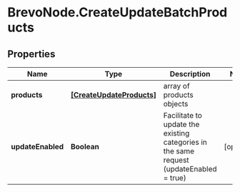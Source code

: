 # BrevoNode.CreateUpdateBatchProducts

## Properties
Name | Type | Description | Notes
------------ | ------------- | ------------- | -------------
**products** | [**[CreateUpdateProducts]**](CreateUpdateProducts.md) | array of products objects | 
**updateEnabled** | **Boolean** | Facilitate to update the existing categories in the same request (updateEnabled = true) | [optional] 


